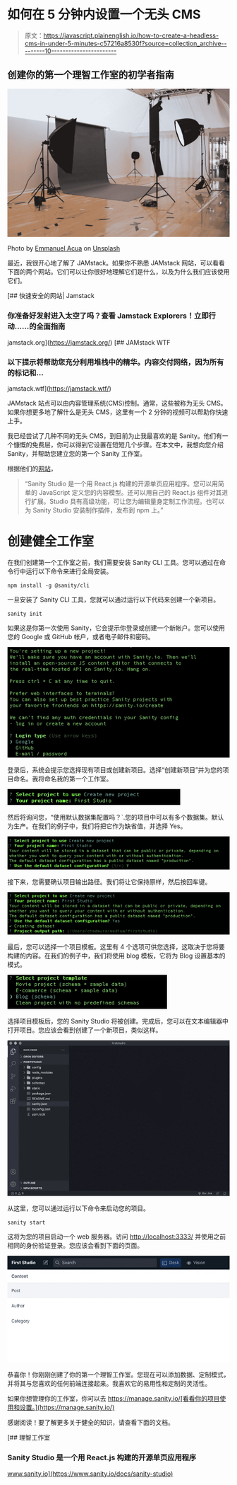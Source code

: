 # 如何在 5 分钟内设置一个无头 CMS

> 原文：<https://javascript.plainenglish.io/how-to-create-a-headless-cms-in-under-5-minutes-c57216a8530f?source=collection_archive---------10----------------------->

## 创建你的第一个理智工作室的初学者指南

![](img/87cd5a5857d26ca72705c80b89fef178.png)

Photo by [Emmanuel Acua](https://unsplash.com/@acuamanny?utm_source=medium&utm_medium=referral) on [Unsplash](https://unsplash.com?utm_source=medium&utm_medium=referral)

最近，我很开心地了解了 JAMstack。如果你不熟悉 JAMstack 网站，可以看看下面的两个网站。它们可以让你很好地理解它们是什么，以及为什么我们应该使用它们。

[](https://jamstack.org/) [## 快速安全的网站| Jamstack

### 你准备好发射进入太空了吗？查看 Jamstack Explorers！立即行动……的全面指南

jamstack.org](https://jamstack.org/) [](https://jamstack.wtf/) [## JAMstack WTF

### 以下提示将帮助您充分利用堆栈中的精华。内容交付网络，因为所有的标记和…

jamstack.wtf](https://jamstack.wtf/) 

JAMstack 站点可以由内容管理系统(CMS)控制。通常，这些被称为无头 CMS。如果你想更多地了解什么是无头 CMS，这里有一个 2 分钟的视频可以帮助你快速上手。

我已经尝试了几种不同的无头 CMS，到目前为止我最喜欢的是 Sanity。他们有一个慷慨的免费层，你可以得到它设置在短短几个步骤。在本文中，我想向您介绍 Sanity，并帮助您建立您的第一个 Sanity 工作室。

根据他们的[网站](https://www.sanity.io/studio)，

> “Sanity Studio 是一个用 React.js 构建的开源单页应用程序。您可以用简单的 JavaScript 定义您的内容模型。还可以用自己的 React.js 组件对其进行扩展。Studio 具有高级功能，可让您为编辑量身定制工作流程。也可以为 Sanity Studio 安装制作插件，发布到 npm 上。”

# 创建健全工作室

在我们创建第一个工作室之前，我们需要安装 Sanity CLI 工具。您可以通过在命令行中运行以下命令来进行全局安装。

```
npm install -g @sanity/cli
```

一旦安装了 Sanity CLI 工具，您就可以通过运行以下代码来创建一个新项目。

```
sanity init
```

如果这是你第一次使用 Sanity，它会提示你登录或创建一个新帐户。您可以使用您的 Google 或 GitHub 帐户，或者电子邮件和密码。

![](img/411155131ba9a31ffa5816acf1088283.png)

登录后，系统会提示您选择现有项目或创建新项目。选择“创建新项目”并为您的项目命名。我将命名我的第一个工作室。

![](img/c8825755047363c1856c568cd1d78bef.png)

然后将询问您，“使用默认数据集配置吗？`.您的项目中可以有多个数据集。默认为生产。在我们的例子中，我们将把它作为缺省值，并选择 Yes。

![](img/57de3a95a24b8b5fa6f7371f031f23f6.png)

接下来，您需要确认项目输出路径。我们将让它保持原样，然后按回车键。

![](img/5e7caac6408d14a0314de6ebc60a0b1e.png)

最后，您可以选择一个项目模板。这里有 4 个选项可供您选择，这取决于您将要构建的内容。在我们的例子中，我们将使用 blog 模板，它将为 Blog 设置基本的模式。

![](img/da71d000df470e4cd0ef16920b82e46b.png)

选择项目模板后，您的 Sanity Studio 将被创建。完成后，您可以在文本编辑器中打开项目。您应该会看到创建了一个新项目，类似这样。

![](img/180afed94147a35e6ace7dac70de3de1.png)

从这里，您可以通过运行以下命令来启动您的项目。

```
sanity start
```

这将为您的项目启动一个 web 服务器。访问 [http://localhost:3333/](http://localhost:3333/) 并使用之前相同的身份验证登录。您应该会看到下面的页面。

![](img/e4a717c74583e175ad7c310e8ba02592.png)

恭喜你！你刚刚创建了你的第一个理智工作室。您现在可以添加数据、定制模式，并将其与您喜欢的任何前端连接起来。我喜欢它的易用性和定制的灵活性。

如果你想管理你的工作室，你可以去 https://manage.sanity.io/[看看你的项目使用和设置。](https://manage.sanity.io/)

感谢阅读！要了解更多关于健全的知识，请查看下面的文档。

[](https://www.sanity.io/docs/sanity-studio) [## 理智工作室

### Sanity Studio 是一个用 React.js 构建的开源单页应用程序

www.sanity.io](https://www.sanity.io/docs/sanity-studio)